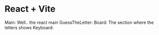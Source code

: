 # React + Vite

Main: Well.. the react main
GuessTheLetter: 
Board: The section where the letters shows
Keyboard: 